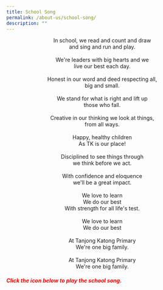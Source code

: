 ```yaml
---
title: School Song
permalink: /about-us/school-song/
description: ""
---
```

<p style="text-align:center;">In school, we read and count and draw<br>and sing and run and play.<br><br>We're leaders with big hearts and we<br>live our best each day.<br><br>Honest in our word and deed respecting all,<br>big and small.<br><br>We stand for what is right and lift up<br>those who fall.<br><br>Creative in our thinking we look at things,<br>from all ways.<br><br>Happy, healthy children<br>As TK is our place!<br><br>Disciplined to see things through<br>we think before we act.<br><br>With confidence and eloquence<br>we'll be a great impact.<br><br>We love to learn<br>We do our best<br>With strength for all life's test.<br><br>We love to learn<br>We do our best<br><br>At Tanjong Katong Primary<br>We're one big family.<br><br>At Tanjong Katong Primary<br>We're one big family.</p>

<h5 style="color:red" align="left">Click the icon below to play the school song.</h5>